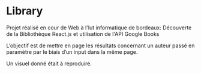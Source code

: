 # Library
Projet réalisé en cour de Web à l'Iut informatique de bordeaux:
  Découverte de la Bibliothèque React.js et utilisation de l'API Google Books

L’objectif est de mettre en page les résultats concernant un auteur passé en paramètre par le biais d’un input dans la même page.

Un visuel donné était à reproduire.
